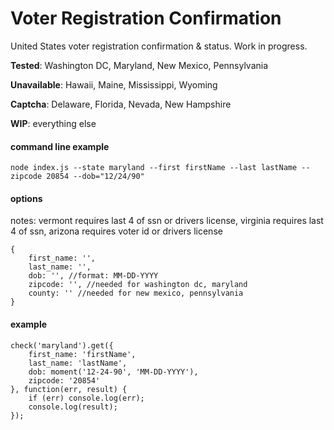 # Voter Registration Confirmation
United States voter registration confirmation & status. Work in progress.

**Tested**: Washington DC, Maryland, New Mexico, Pennsylvania

**Unavailable**: Hawaii, Maine, Mississippi, Wyoming

**Captcha**: Delaware, Florida, Nevada, New Hampshire

**WIP**: everything else

#### command line example
```
node index.js --state maryland --first firstName --last lastName --zipcode 20854 --dob="12/24/90"
```

#### options
notes: vermont requires last 4 of ssn or drivers license, virginia requires last 4 of ssn, arizona requires voter id or drivers license
```
{
	first_name: '',
	last_name: '',
	dob: '', //format: MM-DD-YYYY
	zipcode: '', //needed for washington dc, maryland
	county: '' //needed for new mexico, pennsylvania
}
```

#### example
```
check('maryland').get({
	first_name: 'firstName',
	last_name: 'lastName',
	dob: moment('12-24-90', 'MM-DD-YYYY'),
	zipcode: '20854'
}, function(err, result) {
	if (err) console.log(err);
	console.log(result);
});
```					  
